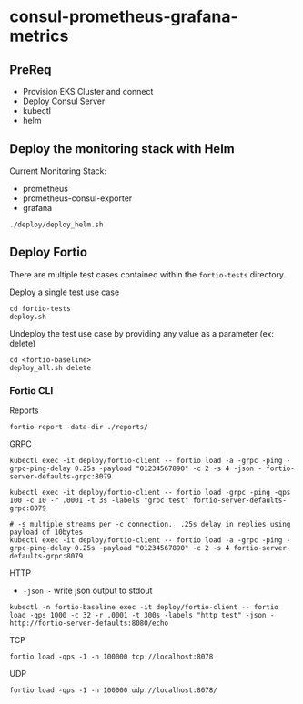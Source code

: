 # consul-prometheus-grafana-metrics

## PreReq
* Provision EKS Cluster and connect
* Deploy Consul Server
* kubectl
* helm
## Deploy the monitoring stack with Helm
Current Monitoring Stack:
* prometheus
* prometheus-consul-exporter
* grafana

```
./deploy/deploy_helm.sh
```

## Deploy Fortio
There are multiple test cases contained within the `fortio-tests` directory.

Deploy a single test use case
```
cd fortio-tests
deploy.sh
```

Undeploy the test use case by providing any value as a parameter (ex: delete)
```
cd <fortio-baseline>
deploy_all.sh delete
```

### Fortio CLI

Reports
```
fortio report -data-dir ./reports/
```

GRPC
```
kubectl exec -it deploy/fortio-client -- fortio load -a -grpc -ping -grpc-ping-delay 0.25s -payload "01234567890" -c 2 -s 4 -json - fortio-server-defaults-grpc:8079

kubectl exec -it deploy/fortio-client -- fortio load -grpc -ping -qps 100 -c 10 -r .0001 -t 3s -labels "grpc test" fortio-server-defaults-grpc:8079

# -s multiple streams per -c connection.  .25s delay in replies using payload of 10bytes
kubectl exec -it deploy/fortio-client -- fortio load -a -grpc -ping -grpc-ping-delay 0.25s -payload "01234567890" -c 2 -s 4 fortio-server-defaults-grpc:8079
```

HTTP
* `-json -` write json output to stdout
```
kubectl -n fortio-baseline exec -it deploy/fortio-client -- fortio load -qps 1000 -c 32 -r .0001 -t 300s -labels "http test" -json - http://fortio-server-defaults:8080/echo
```

TCP
```
fortio load -qps -1 -n 100000 tcp://localhost:8078
```

UDP
```
fortio load -qps -1 -n 100000 udp://localhost:8078/
```